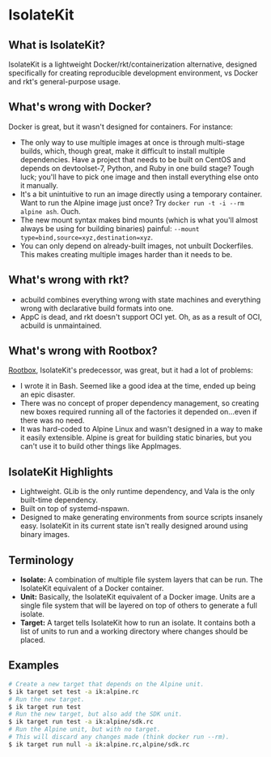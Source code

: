 # IsolateKit

## What is IsolateKit?

IsolateKit is a lightweight Docker/rkt/containerization alternative, designed
specifically for creating reproducible development environment, vs Docker and rkt's
general-purpose usage.

## What's wrong with Docker?

Docker is great, but it wasn't designed for containers. For instance:

- The only way to use multiple images at once is through multi-stage builds, which,
  though great, make it difficult to install multiple dependencies. Have a project that
  needs to be built on CentOS and depends on devtoolset-7, Python, and Ruby in one
  build stage? Tough luck; you'll have to pick one image and then install everything
  else onto it manually.
- It's a bit unintuitive to run an image directly using a temporary container. Want to
  run the Alpine image just once? Try `docker run -t -i --rm alpine ash`. Ouch.
- The new mount syntax makes bind mounts (which is what you'll almost always be using
  for building binaries) painful: `--mount type=bind,source=xyz,destination=xyz`.
- You can only depend on already-built images, not unbuilt Dockerfiles. This makes
  creating multiple images harder than it needs to be.

## What's wrong with rkt?

- acbuild combines everything wrong with state machines and everything wrong with
  declarative build formats into one.
- AppC is dead, and rkt doesn't support OCI yet. Oh, as as a result of OCI,
  acbuild is unmaintained.

## What's wrong with Rootbox?

[Rootbox](https://project-rootbox.github.io), IsolateKit's predecessor, was great, but
it had a lot of problems:

- I wrote it in Bash. Seemed like a good idea at the time, ended up being an epic
  disaster.
- There was no concept of proper dependency management, so creating new boxes required
  running all of the factories it depended on...even if there was no need.
- It was hard-coded to Alpine Linux and wasn't designed in a way to make it easily
  extensible. Alpine is great for building static binaries, but you can't use it to
  build other things like AppImages.

## IsolateKit Highlights

- Lightweight. GLib is the only runtime dependency, and Vala is the only built-time
  dependency.
- Built on top of systemd-nspawn.
- Designed to make generating environments from source scripts insanely easy. IsolateKit
  in its current state isn't really designed around using binary images.

## Terminology

- **Isolate:** A combination of multiple file system layers that can be run. The
  IsolateKit equivalent of a Docker container.
- **Unit:** Basically, the IsolateKit equivalent of a Docker image. Units are a single
  file system that will be layered on top of others to generate a full isolate.
- **Target:** A target tells IsolateKit how to run an isolate. It contains both a list
  of units to run and a working directory where changes should be placed.

## Examples

```bash
# Create a new target that depends on the Alpine unit.
$ ik target set test -a ik:alpine.rc
# Run the new target.
$ ik target run test
# Run the new target, but also add the SDK unit.
$ ik target run test -a ik:alpine/sdk.rc
# Run the Alpine unit, but with no target.
# This will discard any changes made (think docker run --rm).
$ ik target run null -a ik:alpine.rc,alpine/sdk.rc
```
